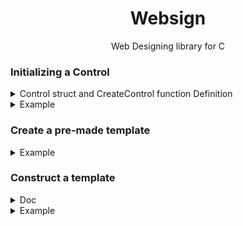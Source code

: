 <div align="center">
    <h1>Websign</h1>
    <p>Web Designing library for C</p>
</div>

### Initializing a Control

<details><summary>Control struct and CreateControl function Definition</summary>

```c
// This Control struct exmaple only include whats needed, you can use stack or heap at your choice 
// Destruct is only if any char * has memory allocated to them
typedef struct Control {
    void                *Parent;
    ControlTag          Tag;            // ControlTag
    char                *ID;
    char                *Name;
    char                *Type;          // Type for <input> <button> <select> <script>
    char                *Text;          // text for tags: <p> <h1> <h2> <h3>
    char                *Class;         // class=""
    char                *href;          // href for <a>
    char                **CSS;          // CSS Function Generator for the tag <div style="CSS FUNCTION"></div>
    long                CSSCount;
    char                *Data;          // For Any Other Data In the Opening Tag <div Data... > </div>
    char                *Script;
    int                 InlineJS;
    void                **SubControls;
    long                SubControlCount;
} Control;

Control *CreateControl(ControlTag tag, const char *sclass, const char *id, const char *text, Control **subcontrols);
```
</details>

<details><summary>Example</summary>

```c
Control *new_control = CreateControl(P_TAG, "new_css_selector", "new_label_id", "Hello World", NULL);
if(!new_control) {
    printf("[ - ] Error, Unable to create control....!\n");
    return 1;
}
```
</details>

### Create a pre-made template 

<details><summary>Example</summary>

```c
Control head = (Control){ .Tag = HEAD_TAG, .SubControlCount = 1, .SubControls = (void *[]){
    &(Control){ .Tag = TITLE_TAG, .Text = "Hello World Web-app" },
    NULL
}};

Control body = (Control){ .Tag = BODY_TAG, .CSSCount = 2, .CSS = (char *[]){"background-color: #000", "color: #fff", NULL}, .SubControls = (void *[]){
    &(Control){ .Tag = P_TAG, .Text = "Hello World from C :)" },
    NULL
}};

Control *IndexPage[] = {
    &head,
    &body,
    NULL
};
```
</details>

### Construct a template

<details><summary>Doc</summary>

```c
char *ConstructTemplate(Control **controls, CSS **styles, int click, int hover, int mouse_track, int keydown, int keyup, int oneline);
```
</details>

<details><summary>Example</summary>

```c
char *template = ConstructTemplate(IndexPage, NULL, 0, 0, 0, 0, 0, 0);
```
</details>